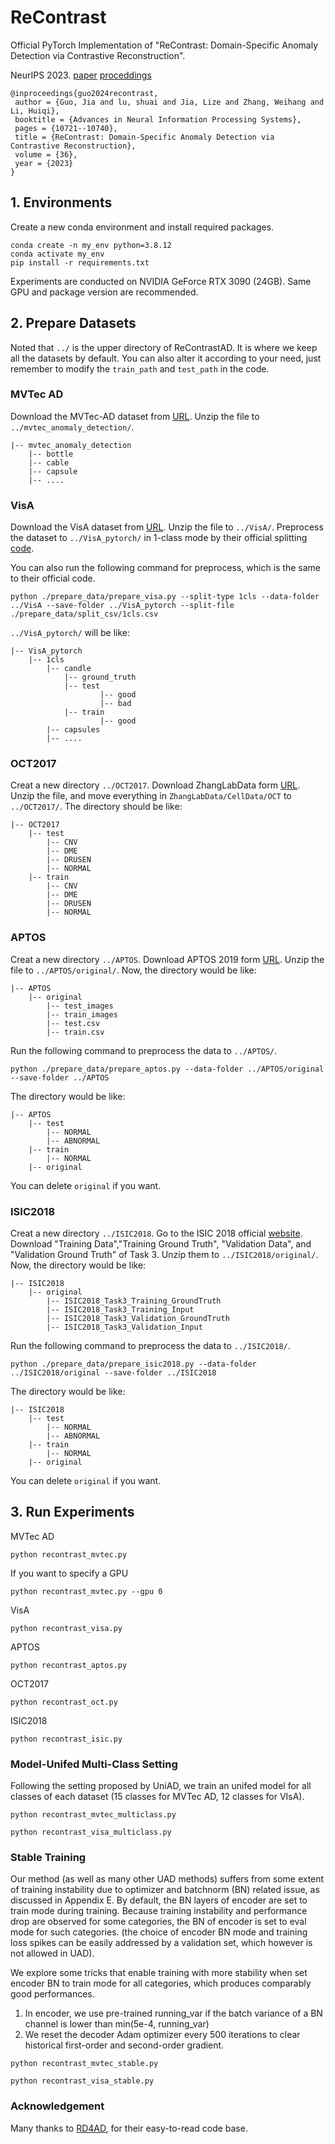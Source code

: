 # ReContrast

Official PyTorch Implementation of
"ReContrast: Domain-Specific Anomaly Detection via Contrastive Reconstruction".

NeurIPS 2023. [paper](https://arxiv.org/abs/2306.02602) [proceddings](https://proceedings.neurips.cc/paper_files/paper/2023/hash/228b9279ecf9bbafe582406850c57115-Abstract-Conference.html)

```
@inproceedings{guo2024recontrast,
 author = {Guo, Jia and lu, shuai and Jia, Lize and Zhang, Weihang and Li, Huiqi},
 booktitle = {Advances in Neural Information Processing Systems},
 pages = {10721--10740},
 title = {ReContrast: Domain-Specific Anomaly Detection via Contrastive Reconstruction},
 volume = {36},
 year = {2023}
}
```
## 1. Environments

Create a new conda environment and install required packages.

```
conda create -n my_env python=3.8.12
conda activate my_env
pip install -r requirements.txt
```
Experiments are conducted on NVIDIA GeForce RTX 3090 (24GB). Same GPU and package version are recommended. 

## 2. Prepare Datasets
Noted that `../` is the upper directory of ReContrastAD. It is where we keep all the datasets by default.
You can also alter it according to your need, just remember to modify the `train_path` and `test_path` in the code. 

### MVTec AD

Download the MVTec-AD dataset from [URL](https://www.mvtec.com/company/research/datasets/mvtec-ad).
Unzip the file to `../mvtec_anomaly_detection/`.
```
|-- mvtec_anomaly_detection
    |-- bottle
    |-- cable
    |-- capsule
    |-- ....
```


### VisA

Download the VisA dataset from [URL](https://github.com/amazon-science/spot-diff).
Unzip the file to `../VisA/`. Preprocess the dataset to `../VisA_pytorch/` in 1-class mode by their official splitting 
[code](https://github.com/amazon-science/spot-diff).

You can also run the following command for preprocess, which is the same to their official code.

```
python ./prepare_data/prepare_visa.py --split-type 1cls --data-folder ../VisA --save-folder ../VisA_pytorch --split-file ./prepare_data/split_csv/1cls.csv
```
`../VisA_pytorch/` will be like:
```
|-- VisA_pytorch
    |-- 1cls
        |-- candle
            |-- ground_truth
            |-- test
                    |-- good
                    |-- bad
            |-- train
                    |-- good
        |-- capsules
        |-- ....
```
 
### OCT2017
Creat a new directory `../OCT2017`. Download ZhangLabData form [URL](https://data.mendeley.com/datasets/rscbjbr9sj/3).
Unzip the file, and move everything in `ZhangLabData/CellData/OCT` to `../OCT2017/`. The directory should be like:
```
|-- OCT2017
    |-- test
        |-- CNV
        |-- DME
        |-- DRUSEN
        |-- NORMAL
    |-- train
        |-- CNV
        |-- DME
        |-- DRUSEN
        |-- NORMAL
```

### APTOS
Creat a new directory `../APTOS`.
Download APTOS 2019 form [URL](https://www.kaggle.com/competitions/aptos2019-blindness-detection/data).
Unzip the file to `../APTOS/original/`. Now, the directory would be like:
```
|-- APTOS
    |-- original
        |-- test_images
        |-- train_images
        |-- test.csv
        |-- train.csv
```
Run the following command to preprocess the data to `../APTOS/`.
```
python ./prepare_data/prepare_aptos.py --data-folder ../APTOS/original --save-folder ../APTOS
```
The directory would be like:
```
|-- APTOS
    |-- test
        |-- NORMAL
        |-- ABNORMAL
    |-- train
        |-- NORMAL
    |-- original
```
You can delete `original` if you want.

### ISIC2018
Creat a new directory `../ISIC2018`.
Go to the ISIC 2018 official [website](https://challenge.isic-archive.com/data/#2018).
Download "Training Data","Training Ground Truth", "Validation Data", and "Validation Ground Truth" of Task 3.
Unzip them to `../ISIC2018/original/`. Now, the directory would be like:
```
|-- ISIC2018
    |-- original
        |-- ISIC2018_Task3_Training_GroundTruth
        |-- ISIC2018_Task3_Training_Input
        |-- ISIC2018_Task3_Validation_GroundTruth
        |-- ISIC2018_Task3_Validation_Input
```
Run the following command to preprocess the data to `../ISIC2018/`.
```
python ./prepare_data/prepare_isic2018.py --data-folder ../ISIC2018/original --save-folder ../ISIC2018
```
The directory would be like:
```
|-- ISIC2018
    |-- test
        |-- NORMAL
        |-- ABNORMAL
    |-- train
        |-- NORMAL
    |-- original
```
You can delete `original` if you want.


## 3. Run Experiments
MVTec AD
```
python recontrast_mvtec.py
```
If you want to specify a GPU
```
python recontrast_mvtec.py --gpu 0
```

VisA
```
python recontrast_visa.py
```

APTOS
```
python recontrast_aptos.py
```

OCT2017
```
python recontrast_oct.py
```

ISIC2018
```
python recontrast_isic.py
```

### Model-Unifed Multi-Class Setting
Following the setting proposed by UniAD, we train an unifed model for all classes of each dataset (15 classes for MVTec AD, 12 classes for VIsA).

```
python recontrast_mvtec_multiclass.py
```
```
python recontrast_visa_multiclass.py
```

### Stable Training

Our method (as well as many other UAD methods) suffers from some extent of training instability due to optimizer and batchnorm (BN) related issue,
as discussed in Appendix E. By default, the BN layers of encoder
are set to train mode during training. Because training instability and performance drop are observed
for some categories, the BN of encoder is set to eval mode for such categories. (the choice of encoder BN mode
and training loss spikes can be easily addressed by a validation set, which however is not allowed in UAD).

We explore some tricks that enable training with more stability when set encoder BN to train mode for all categories, 
which produces comparably good performances.
1. In encoder, we use pre-trained running_var if the batch variance of a BN channel is lower than min(5e-4, running_var)
2. We reset the decoder Adam optimizer every 500 iterations to clear historical first-order and second-order gradient.

```
python recontrast_mvtec_stable.py
```
```
python recontrast_visa_stable.py
```

### Acknowledgement
Many thanks to [RD4AD](https://github.com/hq-deng/RD4AD), for their easy-to-read code base.
